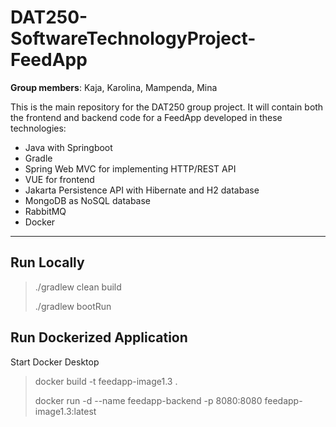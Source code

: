 # DAT250-SoftwareTechnologyProject-FeedApp
**Group members**: Kaja, Karolina, Mampenda, Mina

This is the main repository for the DAT250 group project. It will contain both the frontend and backend code for a 
FeedApp developed in these technologies:
- Java with Springboot
- Gradle
- Spring Web MVC for implementing HTTP/REST API
- VUE for frontend
- Jakarta Persistence API with Hibernate and H2 database
- MongoDB as NoSQL database
- RabbitMQ
- Docker

---

## Run Locally 
> ./gradlew clean build
> 
> ./gradlew bootRun

## Run Dockerized Application 
Start Docker Desktop
> docker build -t feedapp-image1.3 .
> 
> docker run -d --name feedapp-backend -p 8080:8080 feedapp-image1.3:latest
